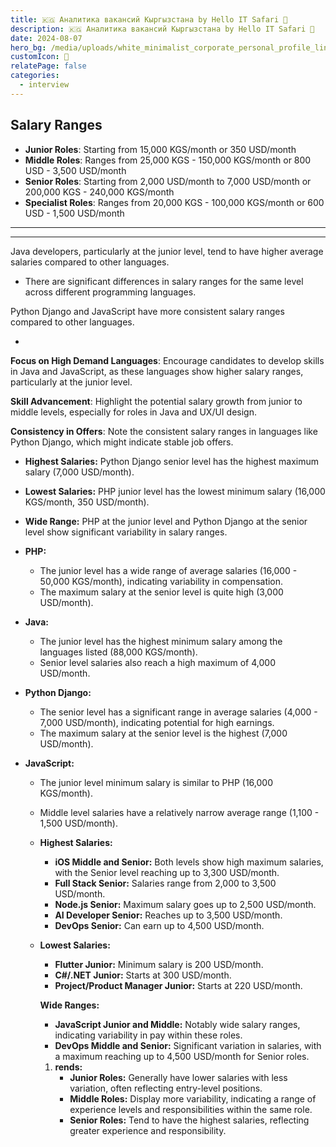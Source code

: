 ```yaml
---
title: 🇰🇬 Аналитика вакансий Кыргызстана by Hello IT Safari 🦖
description: 🇰🇬 Аналитика вакансий Кыргызстана by Hello IT Safari 🦖
date: 2024-08-07
hero_bg: /media/uploads/white_minimalist_corporate_personal_profile_linkedin_banner.png
customIcon: 💸
relatePage: false
categories:
  - interview
---
```

## **Salary Ranges**

- **Junior Roles**: Starting from 15,000 KGS/month or 350 USD/month
- **Middle Roles**: Ranges from 25,000 KGS - 150,000 KGS/month or 800 USD - 3,500 USD/month
- **Senior Roles**: Starting from 2,000 USD/month to 7,000 USD/month or 200,000 KGS - 240,000 KGS/month
- **Specialist Roles**: Ranges from 20,000 KGS - 100,000 KGS/month or 600 USD - 1,500 USD/month



---

---

Java developers, particularly at the junior level, tend to have higher average salaries compared to other languages.

- There are significant differences in salary ranges for the same level across different programming languages.

Python Django and JavaScript have more consistent salary ranges compared to other languages.

- 

**Focus on High Demand Languages**: Encourage candidates to develop skills in Java and JavaScript, as these languages show higher salary ranges, particularly at the junior level.

**Skill Advancement**: Highlight the potential salary growth from junior to middle levels, especially for roles in Java and UX/UI design.

**Consistency in Offers**: Note the consistent salary ranges in languages like Python Django, which might indicate stable job offers.

- **Highest Salaries:** Python Django senior level has the highest maximum salary (7,000 USD/month).
- **Lowest Salaries:** PHP junior level has the lowest minimum salary (16,000 KGS/month, 350 USD/month).
- **Wide Range:** PHP at the junior level and Python Django at the senior level show significant variability in salary ranges.

- **PHP:**
    - The junior level has a wide range of average salaries (16,000 - 50,000 KGS/month), indicating variability in compensation.
    - The maximum salary at the senior level is quite high (3,000 USD/month).
- **Java:**
    - The junior level has the highest minimum salary among the languages listed (88,000 KGS/month).
    - Senior level salaries also reach a high maximum of 4,000 USD/month.
- **Python Django:**
    - The senior level has a significant range in average salaries (4,000 - 7,000 USD/month), indicating potential for high earnings.
    - The maximum salary at the senior level is the highest (7,000 USD/month).
- **JavaScript:**
    - The junior level minimum salary is similar to PHP (16,000 KGS/month).
    - Middle level salaries have a relatively narrow average range (1,100 - 1,500 USD/month).
    
    - **Highest Salaries:**
        - **iOS Middle and Senior:** Both levels show high maximum salaries, with the Senior level reaching up to 3,300 USD/month.
        - **Full Stack Senior:** Salaries range from 2,000 to 3,500 USD/month.
        - **Node.js Senior:** Maximum salary goes up to 2,500 USD/month.
        - **AI Developer Senior:** Reaches up to 3,500 USD/month.
        - **DevOps Senior:** Can earn up to 4,500 USD/month.
    - **Lowest Salaries:**
        - **Flutter Junior:** Minimum salary is 200 USD/month.
        - **C#/.NET Junior:** Starts at 300 USD/month.
        - **Project/Product Manager Junior:** Starts at 220 USD/month.
        
        **Wide Ranges:**
        
        - **JavaScript Junior and Middle:** Notably wide salary ranges, indicating variability in pay within these roles.
        - **DevOps Middle and Senior:** Significant variation in salaries, with a maximum reaching up to 4,500 USD/month for Senior roles.
        
        1. **rends:**
            - **Junior Roles:** Generally have lower salaries with less variation, often reflecting entry-level positions.
            - **Middle Roles:** Display more variability, indicating a range of experience levels and responsibilities within the same role.
            - **Senior Roles:** Tend to have the highest salaries, reflecting greater experience and responsibility.
